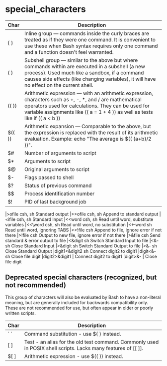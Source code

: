 special_characters
==================


| Char | Description |
| --- | --- |
|{ }                                                                                                                                                                                                                                            |Inline group — commands inside the curly braces are treated as if they were one command. It is convenient to use these when Bash syntax requires only one command and a function doesn't feel warranted.                                       |
|( )                                                                                                                                                                                                                                            |Subshell group — similar to the above but where commands within are executed in a subshell (a new process). Used much like a sandbox, if a command causes side effects (like changing variables), it will have no effect on the current shell. |
|(( ))                                                                                                                                                                                                                                          |Arithmetic expression — with an arithmetic expression, characters such as +, -, *, and / are mathematical operators used for calculations. They can be used for variable assignments like (( a = 1 + 4 )) as well as tests like if (( a < b )) |
|$(( ))                                                                                                                                                                                                                                         |Arithmetic expansion — Comparable to the above, but the expression is replaced with the result of its arithmetic evaluation. Example: echo "The average is $(( (a+b)/2 ))".                                                                    |
| $#  	| Number of arguments to script| 
| $* 	| Arguments to script| 
| $@ 	| Original arguments to script| 
| $- 	    | Flags passed to shell| 
| $? 	| Status of previous command| 
| $$ 	| Process identification number| 
| $! 	| PID of last background job| 

|>ofile 	csh, sh 	Standard output
|>>ofile 	csh, sh 	Append to standard output
|<ifile 	csh, sh 	Standard Input
|<<word 	csh, sh 	Read until word, substitute variables
|<<\word 	csh, sh 	Read until word, no substitution
|<<-word 	sh 	Read until word, ignoring TABS
|>>!file 	csh 	Append to file, ignore error if not there
|>!file 	csh 	Output to new file, ignore error if not there
|>&file 	csh 	Send standard & error output to file
|<&digit 	sh 	Switch Standard Input to file
|<&- 	sh 	Close Standard Input
|>&digit 	sh 	Switch Standard Output to file
|>&- 	sh 	Close Standard Output
|digit1<&digit2 	sh 	Connect digit2 to digit1
|digit<&- 	sh 	Close file digit
|digit2>&digit1 |	Connect digit2 to digit1
|digit>&- 	|	Close file digit



## Deprecated special characters (recognized, but not recommended)

This group of characters will also be evaluated by Bash to have a non-literal meaning, but are generally included for backwards compatibility only. These are not recommended for use, but often appear in older or poorly written scripts.

| Char | Description |
| ---  | --- |
| \` ` | Command substitution - use $( ) instead. |
| [ ] | Test - an alias for the old test command. Commonly used in POSIX shell scripts. Lacks many features of [[ ]]. |
| \$[ ] | Arithmetic expression - use $(( )) instead. |
